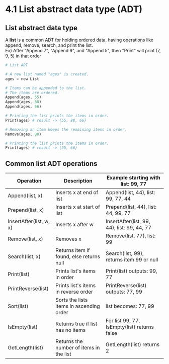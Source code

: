 # 4.1 List abstract data type (ADT)

## List abstract data type
A **list** is a common ADT for holding ordered data, having operations like append, remove, search, and print the list.   
Ex) After "Append 7", "Append 9", and "Append 5", then "Print" will print (7, 9, 5) in that order   

```python
# List ADT

# A new list named "ages" is created.
ages = new List

# Items can be appended to the list.
# The items are ordered. 
Append(ages, 55)
Append(ages, 88)
Append(ages, 66)

# Printing the list prints the items in order. 
Print(ages) # result -> {55, 88, 66}

# Removing an item keeps the remaining items in order. 
Remove(ages, 88)

# Printing the list prints the items in order. 
Print(ages) # result -> {55, 66}
```

## Common list ADT operations
|Operation|Description|Example starting with list: 99, 77|
|---------|-----------|----------------------------------|
|Append(list, x)|Inserts x at end of list|Append(list, 44), list: 99, 77, 44|
|Prepend(list, x)|Inserts x at start of list|Prepend(list, 44), list: 44, 99, 77|
|InsertAfter(list, w, x)|Inserts x after w|InsertAfter(list, 99, 44), list: 99, 44, 77|
|Remove(list, x)|Removes x|Remove(list, 77), list: 99|
|Search(list, x)|Returns item if found, else returns null|Search(list, 99), returns item 99 or null|
|Print(list)|Prints list's items in order|Print(list) outputs: 99, 77|
|PrintReverse(list)|Prints list's items in reverse order|PrintReverse(list) outputs: 77, 99|
|Sort(list)|Sorts the lists items in ascending order|list becomes: 77, 99|
|IsEmpty(list)|Returns true if list has no items|For list 99, 77, IsEmpty(list) returns false|
|GetLength(list)|Returns the number of items in the list|GetLength(list) returns 2|
